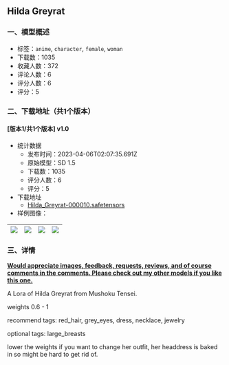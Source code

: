 ## Hilda Greyrat
### 一、模型概述

- 标签：`anime`, `character`, `female`, `woman`
- 下载数：1035
- 收藏人数：372
- 评论人数：6
- 评分人数：6
- 评分：5

### 二、下载地址（共1个版本）

#### [版本1/共1个版本] v1.0

- 统计数据
  - 发布时间：2023-04-06T02:07:35.691Z
  - 原始模型：SD 1.5
  - 下载数：1035
  - 评分人数：6
  - 评分：5
- 下载地址
  - [Hilda_Greyrat-000010.safetensors](https://civitai.com/api/download/models/37697)
- 样例图像：

| <img src="https://image.civitai.com/xG1nkqKTMzGDvpLrqFT7WA/2e89af6d-6c50-4f8f-a212-4464482f5100/width=450/416251.jpeg" /> | <img src="https://image.civitai.com/xG1nkqKTMzGDvpLrqFT7WA/8c4c0318-885f-4c39-4df1-172e84b9a800/width=450/416271.jpeg" /> | <img src="https://image.civitai.com/xG1nkqKTMzGDvpLrqFT7WA/97fd063e-0016-4680-fd36-b5802a7ca500/width=450/416273.jpeg" /> | <img src="https://image.civitai.com/xG1nkqKTMzGDvpLrqFT7WA/8fddde8b-55d7-48ca-d5b6-c36c6a90f000/width=450/416270.jpeg" /> |
| ---- | ---- | ---- | ---- |


### 三、详情
<p><strong><u>Would appreciate images, feedback, requests, reviews, and of course comments in the comments. Please check out my other models if you like this one.</u></strong></p><p>A Lora of Hilda Greyrat from Mushoku Tensei.</p><p>weights 0.6 - 1</p><p>recommend tags: red_hair, grey_eyes, dress, necklace, jewelry</p><p>optional tags: large_breasts</p><p>lower the weights if you want to change her outfit, her headdress is baked in so might be hard to get rid of.</p>